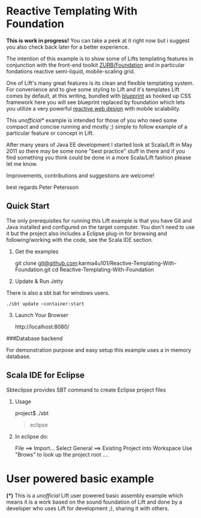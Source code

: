 Reactive Templating With Foundation 
===================================

**This is work in progress!** You can take a peek at it right now but i suggest you also check back later for a better experience. 

The intention of this example is to show some of Lifts templating features in conjunction with the front-end toolkit 
[ZURB/Foundation](http://foundation.zurb.com/) and in particular fondations reactive semi-liquid, mobile-scaling grid.  

One of Lift's many great features is its clean and flexible templating system. For convenience and to give some styling 
to Lift and it's templates Lift comes by default, at this writing, bundled with [blueprint](http://blueprintcss.org/) as hooked 
up CSS framework here you will see blueprint replaced by foundation which lets you utilize a very powerful [reactive web design](http://www.google.com/search?client=ubuntu&channel=fs&q=scalability&ie=utf-8&oe=utf-8#sclient=psy-ab&hl=sv&client=ubuntu&hs=7bM&channel=fs&source=hp&q=reactive%20web%20design&pbx=1&oq=&aq=&aqi=&aql=&gs_sm=&gs_upl=&bav=on.2,or.r_gc.r_pw.,cf.osb&fp=1d39e901c42700bd&biw=1334&bih=833&pf=p&pdl=500) 
with mobile scalability. 
  
  
This _unofficial*_ example is intended for those of you who need some compact and concise running and mostly ;) simple to follow example of a particular 
feature or concept in Lift.

After many years of Java EE development I started look at Scala/Lift in May 2011 so there may be some none "best practice" stuff in there 
and if you find something you think could be done in a more Scala/Lift fashion please let me know.

Improvements, contributions and suggestions are welcome!

best regards Peter Petersson 

Quick Start
-----------
The only prerequisites for running this Lift example is that you have Git and Java installed and configured on the target computer.
You don't need to use it but the project also includes a Eclipse plug-in for browsing and following/working with the code, see the Scala IDE section.   

1) Get the examples

	git clone git@github.com:karma4u101/Reactive-Templating-With-Foundation.git
	cd Reactive-Templating-With-Foundation

2) Update & Run Jetty

There is also a sbt.bat for windows users.

	./sbt update ~container:start

3) Launch Your Browser
	
	http://localhost:8080/

###Database backend

For demonstration purpose and easy setup this example uses a in memory database. 

Scala IDE for Eclipse
---------------------
Sbteclipse provides SBT command to create Eclipse project files

1) Usage

	project$ ./sbt
	> eclipse 

2) In eclipse do: 

	File ==> Import...
	Select General ==> Existing Project into Workspace 
	Use "Brows" to look up the project root ....

User powered basic example 
==========================
**(*)** This is a _unofficial_ Lift user powered basic assembly example which means it is a work based on the 
sound foundation of Lift and done by a developer who uses Lift for development ;), sharing it with others.